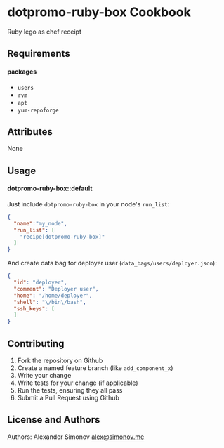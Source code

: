 dotpromo-ruby-box Cookbook
================================
Ruby lego as chef receipt

Requirements
------------

#### packages

- `users`
- `rvm`
- `apt`
- `yum-repoforge` 

Attributes
----------
None

Usage
-----
#### dotpromo-ruby-box::default

Just include `dotpromo-ruby-box` in your node's `run_list`:

```json
{
  "name":"my_node",
  "run_list": [
    "recipe[dotpromo-ruby-box]"
  ]
}
```

And create data bag for deployer user (`data_bags/users/deployer.json`):

```json
{
  "id": "deployer",
  "comment": "Deployer user",
  "home": "/home/deployer",
  "shell": "\/bin\/bash",
  "ssh_keys": [
  ]
}
```

Contributing
------------
1. Fork the repository on Github
2. Create a named feature branch (like `add_component_x`)
3. Write your change
4. Write tests for your change (if applicable)
5. Run the tests, ensuring they all pass
6. Submit a Pull Request using Github

License and Authors
-------------------
Authors: Alexander Simonov <alex@simonov.me>